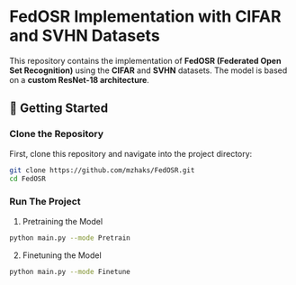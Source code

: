 # FedOSR Implementation with CIFAR and SVHN Datasets

This repository contains the implementation of **FedOSR (Federated Open Set Recognition)** using the **CIFAR** and **SVHN** datasets. The model is based on a **custom ResNet-18 architecture**.

## 🚀 Getting Started

### **Clone the Repository**
First, clone this repository and navigate into the project directory:
```sh
git clone https://github.com/mzhaks/FedOSR.git
cd FedOSR
```

### **Run The Project**
1. Pretraining the Model
```sh
python main.py --mode Pretrain
```
2. Finetuning the Model
```sh
python main.py --mode Finetune
```
